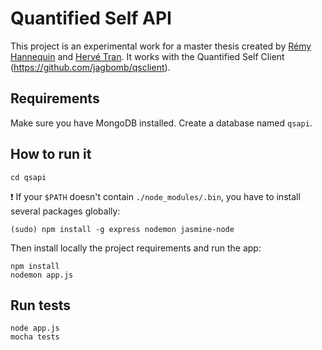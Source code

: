 # Quantified Self API



This project is an experimental work for a master thesis created by [Rémy Hannequin](https://github.com/rhannequin) and [Hervé Tran](https://github.com/Jagbomb). It works with the Quantified Self Client (https://github.com/jagbomb/qsclient).

## Requirements

Make sure you have MongoDB installed. Create a database named `qsapi`.

## How to run it

    cd qsapi

:exclamation: If your `$PATH` doesn't contain `./node_modules/.bin`, you have to install several packages globally:

    (sudo) npm install -g express nodemon jasmine-node

Then install locally the project requirements and run the app:

    npm install
    nodemon app.js

## Run tests

    node app.js
    mocha tests
